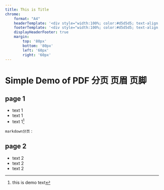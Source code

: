 ```yaml
---
title: This is Title
chrome:
    format: "A4"
    headerTemplate: '<div style="width:100%; color:#d5d5d5; text-align:center; border-bottom: 1pt solid #808080; margin: 20px 40px 40px; font-size: 10pt">     <span class=title></span></div>'
    footerTemplate: '<div style="width:100%; color:#d5d5d5; text-align:center; margin:  40px 40px 40px; font-size: 8pt;">- <span class=pageNumber></span> - </div>'
    displayHeaderFooter: true
    margin:
        top: '80px'
        bottom: '80px'
        left: '60px'
        right: '60px'
---
```


# Simple Demo of PDF 分页 页眉 页脚

## page 1

- text 1 
- text 1 
- text 1[^1]

[^1]: this is demo text 

`markdown分页` :

<div STYLE="page-break-after: always;"></div>

## page 2

- text 2
- text 2
- text 2
